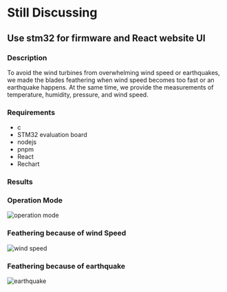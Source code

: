 # Still Discussing
## Use stm32 for firmware and React website UI

### Description
To avoid the wind turbines from overwhelming wind speed or earthquakes, we made the blades feathering when wind speed becomes too fast or an earthquake happens. At the same time, we provide the measurements of temperature, humidity, pressure, and wind speed.

### Requirements

- c
- STM32 evaluation board
- nodejs
- pnpm
- React
- Rechart

### Results

### Operation Mode

![operation mode](![image](https://user-images.githubusercontent.com/83940946/197373495-e4ec9916-bc11-405c-8617-a710793abbae.png))

### Feathering because of wind Speed
![wind speed](![image](https://user-images.githubusercontent.com/83940946/197373506-5d2c130f-3f0c-4dd5-8764-d7adc4977980.png))

### Feathering because of earthquake
![earthquake](![image](https://user-images.githubusercontent.com/83940946/197373508-3ae17bf6-e0a6-4b4d-b5df-dcbed7b1ce16.png))
